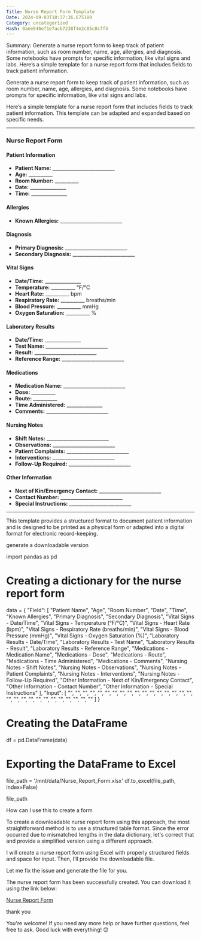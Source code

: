 ```yaml
---
Title: Nurse Report Form Template
Date: 2024-09-03T18:37:36.675189
Category: uncategorized
Hash: 0aee946ef1e7acb7238f4e2c05c0cff4
---
```

Summary: Generate a nurse report form to keep track of patient information, such as room number, name, age, allergies, and diagnosis. Some notebooks have prompts for specific information, like vital signs and labs. Here’s a simple template for a nurse report form that includes fields to track patient information.

Generate a nurse report form to keep track of patient information, such as room number, name, age, allergies, and diagnosis. Some notebooks have prompts for specific information, like vital signs and labs.

Here’s a simple template for a nurse report form that includes fields to track patient information. This template can be adapted and expanded based on specific needs.

---

### **Nurse Report Form**

#### **Patient Information**
- **Patient Name:** __________________________
- **Age:** __________
- **Room Number:** __________
- **Date:** _______________
- **Time:** _______________

#### **Allergies**
- **Known Allergies:** __________________________

#### **Diagnosis**
- **Primary Diagnosis:** __________________________
- **Secondary Diagnosis:** __________________________

#### **Vital Signs**
- **Date/Time:** _______________
- **Temperature:** __________ °F/°C
- **Heart Rate:** __________ bpm
- **Respiratory Rate:** __________ breaths/min
- **Blood Pressure:** __________ mmHg
- **Oxygen Saturation:** __________ %

#### **Laboratory Results**
- **Date/Time:** _______________
- **Test Name:** __________________________
- **Result:** __________________________
- **Reference Range:** __________________________

#### **Medications**
- **Medication Name:** __________________________
- **Dose:** __________
- **Route:** __________
- **Time Administered:** _______________
- **Comments:** __________________________

#### **Nursing Notes**
- **Shift Notes:** __________________________
- **Observations:** __________________________
- **Patient Complaints:** __________________________
- **Interventions:** __________________________
- **Follow-Up Required:** __________________________

#### **Other Information**
- **Next of Kin/Emergency Contact:** __________________________
- **Contact Number:** __________________________
- **Special Instructions:** __________________________

---

This template provides a structured format to document patient information and is designed to be printed as a physical form or adapted into a digital format for electronic record-keeping.

generate a downloadable version

import pandas as pd

# Creating a dictionary for the nurse report form
data = {
    "Field": [
        "Patient Name", "Age", "Room Number", "Date", "Time",
        "Known Allergies", "Primary Diagnosis", "Secondary Diagnosis",
        "Vital Signs - Date/Time", "Vital Signs - Temperature (°F/°C)",
        "Vital Signs - Heart Rate (bpm)", "Vital Signs - Respiratory Rate (breaths/min)",
        "Vital Signs - Blood Pressure (mmHg)", "Vital Signs - Oxygen Saturation (%)",
        "Laboratory Results - Date/Time", "Laboratory Results - Test Name",
        "Laboratory Results - Result", "Laboratory Results - Reference Range",
        "Medications - Medication Name", "Medications - Dose", "Medications - Route",
        "Medications - Time Administered", "Medications - Comments",
        "Nursing Notes - Shift Notes", "Nursing Notes - Observations",
        "Nursing Notes - Patient Complaints", "Nursing Notes - Interventions",
        "Nursing Notes - Follow-Up Required", "Other Information - Next of Kin/Emergency Contact",
        "Other Information - Contact Number", "Other Information - Special Instructions"
    ],
    "Input": [
        "", "", "", "", "",
        "", "", "",
        "", "", "", "",
        "", "",
        "", "", "", "",
        "", "", "",
        "", "",
        "", "", "",
        "", "", ""
    ]
}

# Creating the DataFrame
df = pd.DataFrame(data)

# Exporting the DataFrame to Excel
file_path = '/mnt/data/Nurse_Report_Form.xlsx'
df.to_excel(file_path, index=False)

file_path

How can I use this to create a form

To create a downloadable nurse report form using this approach, the most straightforward method is to use a structured table format. Since the error occurred due to mismatched lengths in the data dictionary, let's correct that and provide a simplified version using a different approach.

I will create a nurse report form using Excel with properly structured fields and space for input. Then, I’ll provide the downloadable file.

Let me fix the issue and generate the file for you.

The nurse report form has been successfully created. You can download it using the link below:

[Nurse Report Form](sandbox:/mnt/data/Nurse_Report_Form.xlsx)

thank you

You're welcome! If you need any more help or have further questions, feel free to ask. Good luck with everything! 😊